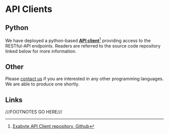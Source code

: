 # API Clients

## Python

We have deployed a python-based [**API client**](https://github.com/Exabyte-io/exabyte-api-client)[^1] providing access to the RESTful-API endpoints. Readers are referred to the source code repository linked below for more information.

## Other

Please [contact us](..//ui/support.md) if you are interested in any other programming languages. We are able to produce one shortly.

## Links

[^1]: [Exabyte API Client repository, Github](https://github.com/Exabyte-io/exabyte-api-client)

///FOOTNOTES GO HERE///
